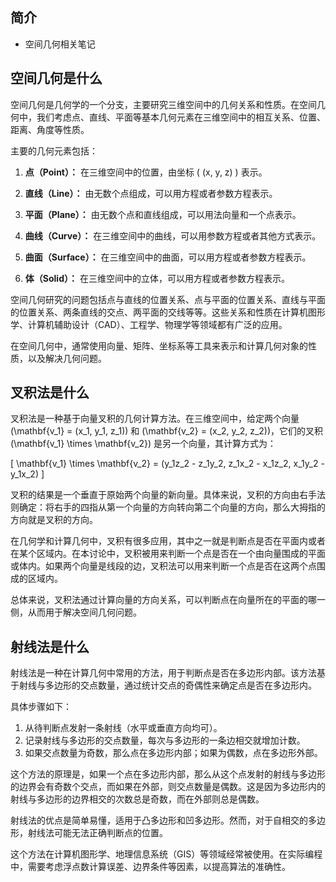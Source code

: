 ## 简介

+ 空间几何相关笔记

## 空间几何是什么

空间几何是几何学的一个分支，主要研究三维空间中的几何关系和性质。在空间几何中，我们考虑点、直线、平面等基本几何元素在三维空间中的相互关系、位置、距离、角度等性质。

主要的几何元素包括：

1. **点（Point）：** 在三维空间中的位置，由坐标 \( (x, y, z) \) 表示。

2. **直线（Line）：** 由无数个点组成，可以用方程或者参数方程表示。

3. **平面（Plane）：** 由无数个点和直线组成，可以用法向量和一个点表示。

4. **曲线（Curve）：** 在三维空间中的曲线，可以用参数方程或者其他方式表示。

5. **曲面（Surface）：** 在三维空间中的曲面，可以用方程或者参数方程表示。

6. **体（Solid）：** 在三维空间中的立体，可以用方程或者参数方程表示。

空间几何研究的问题包括点与直线的位置关系、点与平面的位置关系、直线与平面的位置关系、两条直线的交点、两平面的交线等等。这些关系和性质在计算机图形学、计算机辅助设计（CAD）、工程学、物理学等领域都有广泛的应用。

在空间几何中，通常使用向量、矩阵、坐标系等工具来表示和计算几何对象的性质，以及解决几何问题。

## 叉积法是什么

叉积法是一种基于向量叉积的几何计算方法。在三维空间中，给定两个向量 \(\mathbf{v_1} = (x_1, y_1, z_1)\) 和 \(\mathbf{v_2} = (x_2, y_2, z_2)\)，它们的叉积 \(\mathbf{v_1} \times \mathbf{v_2}\) 是另一个向量，其计算方式为：

\[
\mathbf{v_1} \times \mathbf{v_2} = (y_1z_2 - z_1y_2, z_1x_2 - x_1z_2, x_1y_2 - y_1x_2)
\]

叉积的结果是一个垂直于原始两个向量的新向量。具体来说，叉积的方向由右手法则确定：将右手的四指从第一个向量的方向转向第二个向量的方向，那么大拇指的方向就是叉积的方向。

在几何学和计算几何中，叉积有很多应用，其中之一就是判断点是否在平面内或者在某个区域内。在本讨论中，叉积被用来判断一个点是否在一个由向量围成的平面或体内。如果两个向量是线段的边，叉积法可以用来判断一个点是否在这两个点围成的区域内。

总体来说，叉积法通过计算向量的方向关系，可以判断点在向量所在的平面的哪一侧，从而用于解决空间几何问题。

## 射线法是什么

射线法是一种在计算几何中常用的方法，用于判断点是否在多边形内部。该方法基于射线与多边形的交点数量，通过统计交点的奇偶性来确定点是否在多边形内。

具体步骤如下：

1. 从待判断点发射一条射线（水平或垂直方向均可）。
2. 记录射线与多边形的交点数量，每次与多边形的一条边相交就增加计数。
3. 如果交点数量为奇数，那么点在多边形内部；如果为偶数，点在多边形外部。

这个方法的原理是，如果一个点在多边形内部，那么从这个点发射的射线与多边形的边界会有奇数个交点，而如果在外部，则交点数量是偶数。这是因为多边形内的射线与多边形的边界相交的次数总是奇数，而在外部则总是偶数。

射线法的优点是简单易懂，适用于凸多边形和凹多边形。然而，对于自相交的多边形，射线法可能无法正确判断点的位置。

这个方法在计算机图形学、地理信息系统（GIS）等领域经常被使用。在实际编程中，需要考虑浮点数计算误差、边界条件等因素，以提高算法的准确性。